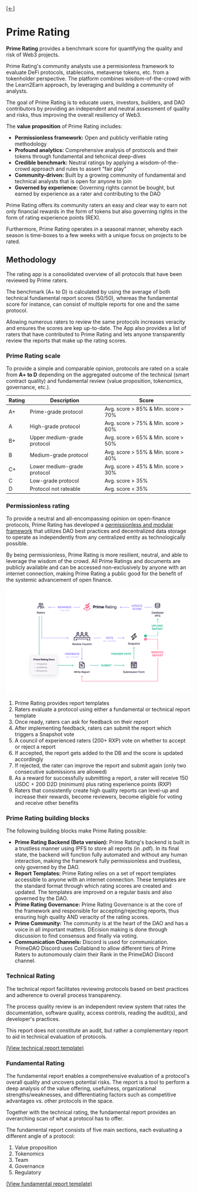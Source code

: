 [\[←\]](../README.md)

# Prime Rating

**Prime Rating** provides a benchmark score for quantifying the quality and risk of Web3 projects.

Prime Rating's community analysts use a permisionless framework to evaluate DeFi protocols, stablecoins, metaverse tokens, etc. from a tokenholder perspective. The platform combines wisdom-of-the-crowd with the Learn2Earn approach, by leveraging and building a community of analysts.

The goal of Prime Rating is to educate users, investors, builders, and DAO contributors by providing an independent and neutral assessment of quality and risks, thus improving the overall resiliency of Web3.

The **value proposition** of Prime Rating includes:

- **Permissionless framework:** Open and publicly verifiable rating methodology
- **Profound analytics:** Comprehensive analysis of protocols and their tokens through fundamental and tehcnical deep-dives
- **Credible benchmark:** Neutral ratings by applying a wisdom-of-the-crowd approach and rules to assert "fair play"
- **Community-driven:** Built by a growing community of fundamental and technical analysts that is open for anyone to join
- **Governed by experience:** Governing rights cannot be bought, but earned by experience as a rater and contributing to the DAO

Prime Rating offers its community raters an easy and clear way to earn not only financial rewards in the form of tokens but also governing rights in the form of rating experience points (REX).

Furthermore, Prime Rating operates in a seasonal manner, whereby each season is time-boxes to a few weeks with a unique focus on projects to be rated.

## Methodology

The rating app is a consolidated overview of all protocols that have been reviewed by Prime raters.

The benchmark (A+ to D) is calculated by using the average of both technical fundamental report scores (50/50), whereas the fundamental score for instance, can consist of multiple reports for one and the same protocol.

Allowing numerous raters to review the same protocols increases veracity and ensures the scores are kep up-to-date. The App also provides a list of raters that have contributed to Prime Rating and lets anyone transparently review the reports that make up the rating scores.

### Prime Rating scale

To provide a simple and comparable opinion, protocols are rated on a scale from **A+ to D** depending on the aggregated outcome of the technical (smart contract quality) and fundamental review (value proposition, tokenomics, governance, etc.).

| Rating | Description                 | Score                               |
 ---     | ---                         | ---                                 |
| A+     | Prime-grade protocol        | Avg. score > 85% & Min. score > 70% |
| A      | High-grade protocol         | Avg. score > 75% & Min. score > 60% |
| B+     | Upper medium-grade protocol | Avg. score > 65% & Min. score > 50% |
| B      | Medium-grade protocol       | Avg. score > 55% & Min. score > 40% |
| C+     | Lower medium-grade protocol | Avg. score > 45% & Min. score > 30% |
| C      | Low-grade protocol          | Avg. score > 35%                    |
| D      | Protocol not rateable       | Avg. score < 35%                    |

### Permissionless rating

To provide a neutral and all-encompassing opinion on open-finance protocols, Prime Rating has developed a [permissionless and modular framework](https://primedao.gitbook.io/prime-rating/prime-rating-squad/framework-overview) that utilizes DAO best practices and decentralized data storage to operate as independently from any centralized entity as technologically possible.

By being permissionless, Prime Rating is more resilient, neutral, and able to leverage the wisdom of the crowd. All Prime Ratings and documents are publicly available and can be accessed non-exclusively by anyone with an internet connection, making Prime Rating a public good for the benefit of the systemic advancement of open finance.

![Prime Rating framework](../../images/prime-rating-framework.png)

1. Prime Rating provides report templates
2. Raters evaluate a protocol using either a fundamental or technical report template
3. Once ready, raters can ask for feedback on their report
4. After implementing feedback, raters can submit the report which triggers a Snapshot vote
5. A council of experienced raters (200+ RXP) vote on whether to accept or reject a report
6. If accepted, the report gets added to the DB and the score is updated accordingly
7. If rejected, the rater can improve the report and submit again (only two consecutive submissions are allowed)
8. As a reward for successfully submitting a report, a rater will receive 150 USDC + 200 D2D (minimum) plus rating experience points (RXP)
9. Raters that consistently create high quality reports can level-up and increase their rewards, become reviewers, become eligible for voting and receive other benefits

### Prime Rating building blocks

The following building blocks make Prime Rating possible:

- **Prime Rating Backend (Beta version):** Prime Rating's backend is built in a trustless manner using IPFS to store all reports (in .pdf). In its final state, the backend will function fully automated and without any human interaction, making the framework fully permissionless and trustless, only governed by the DAO.
- **Report Templates:** Prime Rating relies on a set of report templates accessible to anyone with an internet connection. These templates are the standard format through which rating scores are created and updated. The templates are improved on a regular basis and also governed by the DAO.
- **Prime Rating Governance:** Prime Rating Governance is at the core of the framework and responsible for accepting/rejecting reports, thus ensuring high quality AND veracity of the rating scores.
- **Prime Community:** The community is at the heart of the DAO and has a voice in all important matters. DEcision making is done through discussion to find consensus and finally via voting.
- **Communication Channels:** Discord is used for communication. PrimeDAO Discord uses Collabland to allow different tiers of Prime Raters to autonomously claim their Rank in the PrimeDAO Discord channel.

### Technical Rating

The technical report facilitates reviewing protocols based on best practices and adherence to overall process transparency.

The process quality review is an independent review system that rates the documentation, software quality, access controls, reading the audit(s), and developer's practices.

This report does not constitute an audit, but rather a complementary report to aid in technical evaluation of protocols.

[(View technical report template)](https://docs.defisafety.com/review-process-documentation/process-quality-audit-process)

### Fundamental Rating

The fundamental report enables a comprehensive evaluation of a protocol's overall quality and uncovers potential risks. The report is a tool to perform a deep analysis of the value offering, usefulness, organizational strengths/weaknesses, and differentiating factors such as competitive advantages vs. other protocols in the space.

Together with the technical rating, the fundamental report provides an overarching scan of what a protocol has to offer.

The fundamental report consists of five main sections, each evaluating a different angle of a protocol:
1. Value proposition
2. Tokenomics
3. Team
4. Governance
5. Regulatory

[(View fundamental report template)](https://docs.google.com/document/d/1nfSf_iscRN743g6Wd6b2CFXe0evo0zL0lDL1W8luS9o/edit#heading=h.gjdgxs)

